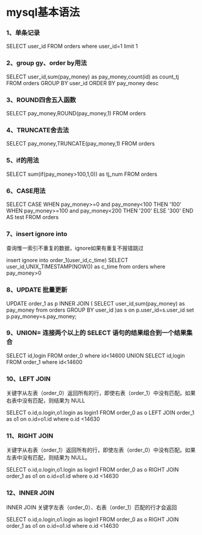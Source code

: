 # mysql基本语法
### 1、单条记录

SELECT user_id FROM orders where user_id=1 limit 1

### 2、group gy、order by用法

SELECT user_id,sum(pay_money) as pay_money,count(id) as count_tj  
FROM orders GROUP BY user_id ORDER BY pay_money desc

### 3、ROUND四舍五入函数

SELECT pay_money,ROUND(pay_money,1)  FROM orders


### 4、TRUNCATE舍去法

SELECT pay_money,TRUNCATE(pay_money,1)  FROM orders


### 5、if的用法

SELECT sum(if(pay_money>100,1,0)) as tj_num FROM orders


### 6、CASE用法


SELECT
CASE
WHEN pay_money>=0 and pay_money<100 THEN
    '100'
WHEN pay_money>=100 and pay_money<200 THEN
    '200'
ELSE
    '300'
END AS test 
FROM
    orders
    

### 7、insert ignore into
查询惟一索引不重复的数据，ignore如果有重复不报错跳过

insert ignore into order_1(user_id,c_time)
SELECT user_id,UNIX_TIMESTAMP(NOW()) as c_time 
from orders where pay_money>0



### 8、UPDATE 批量更新

UPDATE order_1 as p
  INNER JOIN
  (
    SELECT user_id,sum(pay_money) as pay_money from orders GROUP BY user_id
  )as s on  p.user_id=s.user_id
  set p.pay_money=s.pay_money;


### 9、UNION= 连接两个以上的 SELECT 语句的结果组合到一个结果集合

SELECT id,login FROM order_0 where id<14600
UNION
SELECT id,login FROM order_1  where id<14600


### 10、LEFT JOIN

关键字从左表（order_0）返回所有的行，即使右表（order_1）中没有匹配。如果右表中没有匹配，则结果为 NULL

SELECT o.id,o.login,o1.login as login1 FROM order_0 as o 
LEFT JOIN order_1  as o1 on o.id=o1.id where o.id <14630

### 11、RIGHT JOIN

关键字从右表（order_1）返回所有的行，即使左表（order_0）中没有匹配。如果左表中没有匹配，则结果为 NULL。

SELECT o.id,o.login,o1.login as login1 FROM order_0 as o 
RIGHT JOIN order_1  as o1 on o.id=o1.id where o.id <14630

### 12、INNER JOIN 

INNER JOIN 关键字左表（order_0）、右表（order_1）匹配的行才会返回

SELECT o.id,o.login,o1.login as login1 FROM order_0 as o 
RIGHT JOIN order_1  as o1 on o.id=o1.id where o.id <14630



